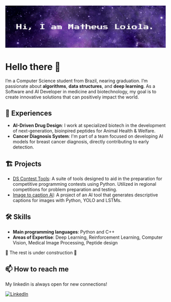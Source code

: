 ![My Banner](images/Banner.jpg)

# Hello there 👋

I’m a Computer Science student from Brazil, nearing graduation. I’m passionate about **algorithms**, **data structures**, and **deep learning**. As a Software and AI Developer in medicine and biotechnology, my goal is to create innovative solutions that can positively impact the world.

## 🚀 Experiences

- **AI-Driven Drug Design**: I work at specialized biotech in the development of next-generation, bioinpired peptides for Animal Health & Welfare.
- **Cancer Diagnosis System**: I'm part of a team focused on developing AI models for breast cancer diagnosis, directly contributing to early detection.

## 🏗️ Projects

- [DS Contest Tools](https://github.com/danielsaad/ds-contest-tools/): A suite of tools designed to aid in the preparation for competitive programming contests using Python. Utilized in regional competitions for problem preparation and testing.
- [Image to caption AI](https://github.com/loioladev/cnpq-caption-ia): A project of an AI tool that generates descriptive captions for images with Python, YOLO and LSTMs.

## 🛠️ Skills

- **Main programming languages**: Python and C++
- **Areas of Expertise**: Deep Learning, Reinforcement Learning, Computer Vision, Medical Image Processing, Peptide design

🚧 The rest is under construction 🚧

## 📫 How to reach me

My linkedin is always open for new connections!

[![LinkedIn](https://img.shields.io/badge/LinkedIn-400080?style=for-the-badge&logo=linkedin&logoColor=00000)](https://www.linkedin.com/in/loioladev/)
